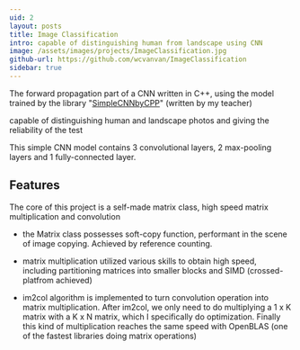 ```yaml
---
uid: 2
layout: posts
title: Image Classification
intro: capable of distinguishing human from landscape using CNN
image: /assets/images/projects/ImageClassification.jpg
github-url: https://github.com/wcvanvan/ImageClassification
sidebar: true
---
```


The forward propagation part of a CNN written in C++, using the model trained by the library "<a href="https://github.com/ShiqiYu/SimpleCNNbyCPP">SimpleCNNbyCPP</a>" (written by my teacher)

capable of distinguishing human and landscape photos and giving the reliability of the test

This simple CNN model contains 3 convolutional layers, 2 max-pooling layers and 1 fully-connected layer.

## Features
The core of this project is a self-made matrix class, high speed matrix multiplication and convolution

+ the Matrix class possesses soft-copy function, performant in the scene of image copying. Achieved by reference counting.

+ matrix multiplication utilized various skills to obtain high speed, including partitioning matrices into smaller blocks and SIMD (crossed-platfrom achieved)

+ im2col algorithm is implemented to turn convolution operation into matrix multiplication. After im2col, we only need to do multiplying a 1 x K matrix with a K x N matrix, which I specifically do optimization. Finally this kind of multiplication reaches the same speed with OpenBLAS (one of the fastest libraries doing matrix operations)